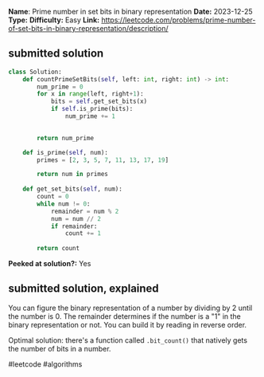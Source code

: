 **Name**: Prime number in set bits in binary representation
**Date:** 2023-12-25
**Type:** 
**Difficulty:** Easy
**Link:** https://leetcode.com/problems/prime-number-of-set-bits-in-binary-representation/description/



## submitted solution
```python
class Solution:
    def countPrimeSetBits(self, left: int, right: int) -> int:
        num_prime = 0
        for x in range(left, right+1):
            bits = self.get_set_bits(x)
            if self.is_prime(bits):
                num_prime += 1

        
        return num_prime

    def is_prime(self, num):
        primes = [2, 3, 5, 7, 11, 13, 17, 19]

        return num in primes
    
    def get_set_bits(self, num):
        count = 0
        while num != 0:
            remainder = num % 2
            num = num // 2
            if remainder:
                count += 1
        
        return count
```

**Peeked at solution?:** Yes

## submitted solution, explained

You can figure the binary representation of a number by dividing by 2 until the number is 0. The remainder determines if the number is a "1" in the binary representation or not. You can build it by reading in reverse order.

Optimal solution: there's a function called `.bit_count()` that natively gets the number of bits in a number.

#leetcode #algorithms 